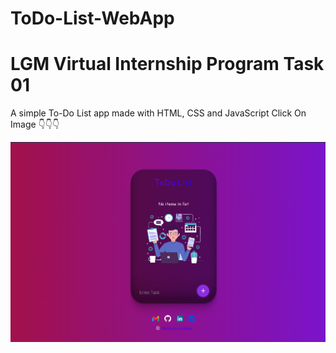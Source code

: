 # ToDo-List-WebApp

# LGM Virtual Internship Program Task 01

A simple To-Do List app made with HTML, CSS and JavaScript 
Click On Image 👇👇👇

<a href="https://krishnak2c.github.io/ToDo-List-WebApp/"><img src="images/preview.png"></a>
